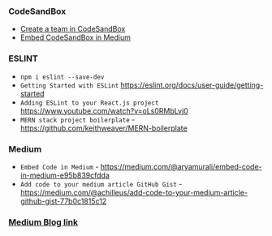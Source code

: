 ### CodeSandBox
- [Create a team in CodeSandBox](https://codesandbox.io/docs/teams#creating-a-team)
- [Embed CodeSandBox in Medium](https://codesandbox.io/docs/embedding)

 
### ESLINT 
- `npm i eslint --save-dev`
- `Getting Started with ESLint` https://eslint.org/docs/user-guide/getting-started
- `Adding ESLint to your React.js project` https://www.youtube.com/watch?v=oLs0RMbLvj0
- `MERN stack project boilerplate` - https://github.com/keithweaver/MERN-boilerplate

### Medium  
- `Embed Code in Medium` - https://medium.com/@aryamurali/embed-code-in-medium-e95b839cfdda
- `Add code to your medium article GitHub Gist` - https://medium.com/@achilleus/add-code-to-your-medium-article-github-gist-77b0c1815c12

### [Medium Blog link](https://medium.com/@jain.akshay5244/the-modern-way-to-implement-animations-in-web-dd055a2fccc5)  
